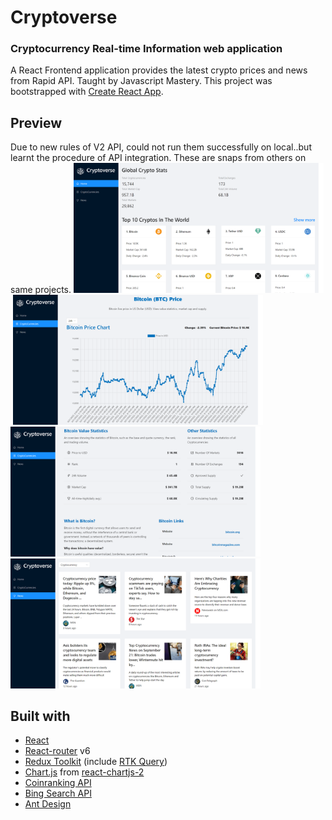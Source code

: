 # Cryptoverse
### Cryptocurrency Real-time Information  web application

A React Frontend application provides the latest crypto prices and news from Rapid API. Taught by Javascript Mastery.
This project was bootstrapped with [Create React App](https://github.com/facebook/create-react-app).

## Preview
Due to new rules of V2 API, could not run them successfully on local..but learnt the procedure of API integration. These are snaps from others on same projects.
<img src="./resources/home.png" width="400" />&nbsp;<img src="./resources/chart.png" width="400" />
<img src="./resources/coin.png" width="400" />&nbsp;<img src="./resources/news.png" width="400" />

## Built with

- [React](https://reactjs.org/)
- [React-router](https://reactrouter.com/) v6
- [Redux Toolkit](https://redux-toolkit.js.org/) (include [RTK Query](https://redux-toolkit.js.org/rtk-query/overview))
- [Chart.js](https://www.chartjs.org/) from [react-chartjs-2](https://www.npmjs.com/package/react-chartjs-2)
- [Coinranking API](https://rapidapi.com/Coinranking/api/coinranking1?utm_source=youtube.com%2FJavaScriptMastery&utm_medium=DevRel&utm_campaign=DevRel)
- [Bing Search API](https://rapidapi.com/microsoft-azure-org-microsoft-cognitive-services/api/bing-news-search1?utm_source=youtube.com%2FJavaScriptMastery&utm_medium=DevRel&utm_campaign=DevRel)
- [Ant Design](https://ant.design/)
